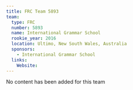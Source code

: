 ```yaml
---
title: FRC Team 5893
team:
  type: FRC
  number: 5893
  name: International Grammar School
  rookie_year: 2016
  location: Ultimo, New South Wales, Australia
  sponsors:
    - International Grammar School
  links:
    Website: 
---
```

No content has been added for this team
